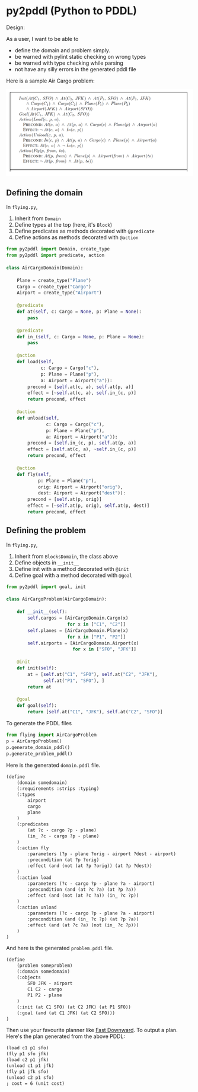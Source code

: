 # py2pddl (Python to PDDL)

Design:

As a user, I want to be able to

* define the domain and problem simply.
* be warned with pylint static checking on wrong types
* be warned with type checking while parsing
* not have any silly errors in the generated pddl file

Here is a sample Air Cargo problem:

![aircargoproblem.png](aircargoproblem.png)

## Defining the domain

In `flying.py`,

1. Inherit from `Domain`
2. Define types at the top (here, it's `Block`)
3. Define predicates as methods decorated with `@predicate`
4. Define actions as methods decorated with `@action`

```python
from py2pddl import Domain, create_type
from py2pddl import predicate, action

class AirCargoDomain(Domain):

    Plane = create_type("Plane")
    Cargo = create_type("Cargo")
    Airport = create_type("Airport")

    @predicate
    def at(self, c: Cargo = None, p: Plane = None):
        pass

    @predicate
    def in_(self, c: Cargo = None, p: Plane = None):
        pass

    @action
    def load(self,
             c: Cargo = Cargo("c"),
             p: Plane = Plane("p"),
             a: Airport = Airport("a")):
        precond = [self.at(c, a), self.at(p, a)]
        effect = [~self.at(c, a), self.in_(c, p)]
        return precond, effect

    @action
    def unload(self,
               c: Cargo = Cargo("c"),
               p: Plane = Plane("p"),
               a: Airport = Airport("a")):
        precond = [self.in_(c, p), self.at(p, a)]
        effect = [self.at(c, a), ~self.in_(c, p)]
        return precond, effect

    @action
    def fly(self,
            p: Plane = Plane("p"),
            orig: Airport = Airport("orig"),
            dest: Airport = Airport("dest")):
        precond = [self.at(p, orig)]
        effect = [~self.at(p, orig), self.at(p, dest)]
        return precond, effect
```

## Defining the problem

In `flying.py`,

1. Inherit from `BlocksDomain`, the class above
2. Define objects in `__init__`
3. Define init with a method decorated with `@init`
4. Define goal with a method decorated with `@goal`

```python
from py2pddl import goal, init

class AirCargoProblem(AirCargoDomain):

    def __init__(self):
        self.cargos = [AirCargoDomain.Cargo(x)
                       for x in ["C1", "C2"]]
        self.planes = [AirCargoDomain.Plane(x)
                       for x in ["P1", "P2"]]
        self.airports = [AirCargoDomain.Airport(x)
                         for x in ["SFO", "JFK"]]

    @init
    def init(self):
        at = [self.at("C1", "SFO"), self.at("C2", "JFK"),
              self.at("P1", "SFO"), ]
        return at

    @goal
    def goal(self):
        return [self.at("C1", "JFK"), self.at("C2", "SFO")]
```

To generate the PDDL files

```python
from flying import AirCargoProblem
p = AirCargoProblem()
p.generate_domain_pddl()
p.generate_problem_pddl()
```

Here is the generated `domain.pddl` file.

```text
(define
	(domain somedomain)
	(:requirements :strips :typing)
	(:types
		airport
		cargo
		plane
	)
	(:predicates
		(at ?c - cargo ?p - plane)
		(in_ ?c - cargo ?p - plane)
	)
	(:action fly
		:parameters (?p - plane ?orig - airport ?dest - airport)
		:precondition (at ?p ?orig)
		:effect (and (not (at ?p ?orig)) (at ?p ?dest))
	)
	(:action load
		:parameters (?c - cargo ?p - plane ?a - airport)
		:precondition (and (at ?c ?a) (at ?p ?a))
		:effect (and (not (at ?c ?a)) (in_ ?c ?p))
	)
	(:action unload
		:parameters (?c - cargo ?p - plane ?a - airport)
		:precondition (and (in_ ?c ?p) (at ?p ?a))
		:effect (and (at ?c ?a) (not (in_ ?c ?p)))
	)
)
```

And here is the generated `problem.pddl` file.

```text
(define
	(problem someproblem)
	(:domain somedomain)
	(:objects
		SFO JFK - airport
		C1 C2 - cargo
		P1 P2 - plane
	)
	(:init (at C1 SFO) (at C2 JFK) (at P1 SFO))
	(:goal (and (at C1 JFK) (at C2 SFO)))
)
```

Then use your favourite planner like [Fast Downward](https://github.com/aibasel/downward).
To output a plan. Here's the plan generated from the above PDDL:

```text
(load c1 p1 sfo)
(fly p1 sfo jfk)
(load c2 p1 jfk)
(unload c1 p1 jfk)
(fly p1 jfk sfo)
(unload c2 p1 sfo)
; cost = 6 (unit cost)
```
